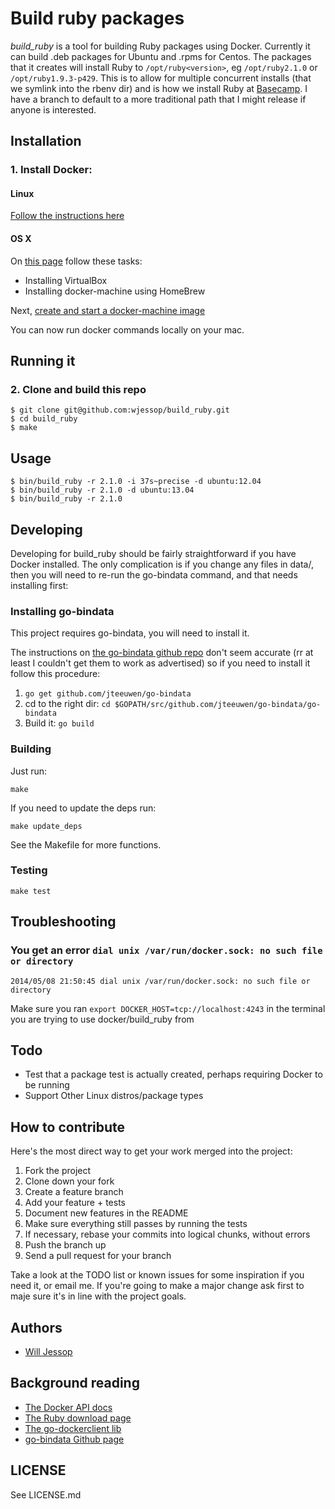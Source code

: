 # Build ruby packages

*build_ruby* is a tool for building Ruby packages using Docker. Currently it can build .deb packages for Ubuntu and .rpms for Centos. The packages that it creates will install Ruby to ````/opt/ruby<version>````, eg ````/opt/ruby2.1.0```` or ````/opt/ruby1.9.3-p429````. This is to allow for multiple concurrent installs (that we symlink into the rbenv dir) and is how we install Ruby at [Basecamp](https://basecamp.com/). I have a branch to default to a more traditional path that I might release if anyone is interested.

## Installation

### 1. Install Docker:

#### Linux

[Follow the instructions here](http://docs.docker.io/installation/)

#### OS X

On [this page](http://docs.docker.io/installation/mac/) follow these tasks:

 * Installing VirtualBox
 * Installing docker-machine using HomeBrew

Next, [create and start a docker-machine image](https://docs.docker.com/machine/get-started/)

You can now run docker commands locally on your mac.

## Running it

### 2. Clone and build this repo

    $ git clone git@github.com:wjessop/build_ruby.git
    $ cd build_ruby
    $ make

## Usage

    $ bin/build_ruby -r 2.1.0 -i 37s~precise -d ubuntu:12.04
    $ bin/build_ruby -r 2.1.0 -d ubuntu:13.04
    $ bin/build_ruby -r 2.1.0

## Developing

Developing for build_ruby should be fairly straightforward if you have Docker installed. The only complication is if you change any files in data/, then you will need to re-run the go-bindata command, and that needs installing first:

### Installing go-bindata

This project requires go-bindata, you will need to install it.

The instructions on [the go-bindata github repo](https://github.com/jteeuwen/go-bindata) don't seem accurate (rr at least I couldn't get them to work as advertised) so if you need to install it follow this procedure:

1. ````go get github.com/jteeuwen/go-bindata````
2. cd to the right dir: ````cd $GOPATH/src/github.com/jteeuwen/go-bindata/go-bindata````
3. Build it: ````go build````

### Building

Just run:

    make

If you need to update the deps run:

    make update_deps

See the Makefile for more functions.

### Testing

    make test

## Troubleshooting

### You get an error ````dial unix /var/run/docker.sock: no such file or directory````

    2014/05/08 21:50:45 dial unix /var/run/docker.sock: no such file or directory

Make sure you ran ````export DOCKER_HOST=tcp://localhost:4243```` in the terminal you are trying to use docker/build_ruby from

## Todo

* Test that a package test is actually created, perhaps requiring Docker to be running
* Support Other Linux distros/package types

## How to contribute

Here's the most direct way to get your work merged into the project:

1. Fork the project
2. Clone down your fork
3. Create a feature branch
4. Add your feature + tests
5. Document new features in the README
6. Make sure everything still passes by running the tests
7. If necessary, rebase your commits into logical chunks, without errors
8. Push the branch up
9. Send a pull request for your branch

Take a look at the TODO list or known issues for some inspiration if you need it, or email me. If you're going to make a major change ask first to maje sure it's in line with the project goals.

## Authors

* [Will Jessop](mailto:will@willj.net)

## Background reading

* [The Docker API docs](http://docs.docker.io/reference/api/docker_remote_api_v1.10/)
* [The Ruby download page](http://docs.docker.io/reference/api/docker_remote_api_v1.10/)
* [The go-dockerclient lib](https://github.com/fsouza/go-dockerclient)
* [go-bindata Github page](github.com/jteeuwen/go-bindata)

## LICENSE

See LICENSE.md
